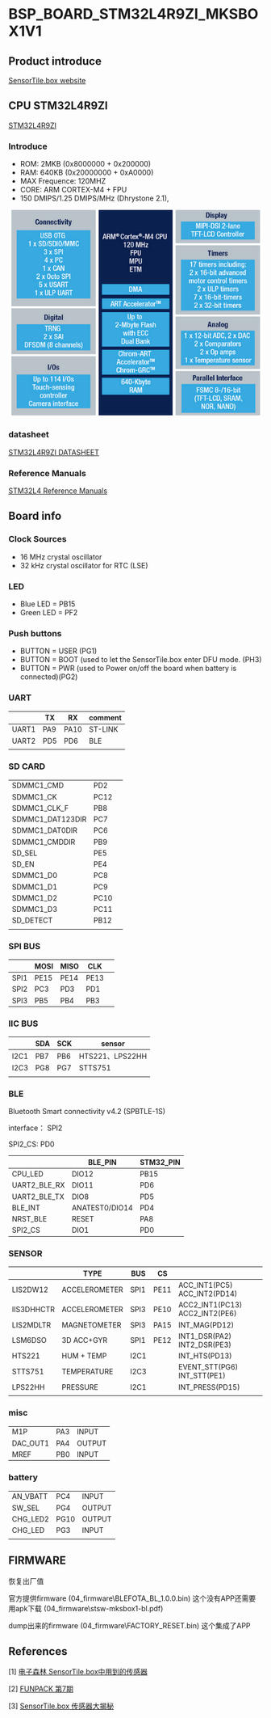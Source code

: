 # BSP_BOARD_STM32L4R9ZI_MKSBOX1V1

## Product introduce

 [SensorTile.box website](https://www.st.com/en/evaluation-tools/steval-mksbox1v1.html)

## CPU STM32L4R9ZI

[STM32L4R9ZI](https://www.st.com/en/microcontrollers-microprocessors/stm32l4r9zi.html)

### Introduce

- ROM: 2MKB (0x8000000 + 0x200000)
- RAM: 640KB (0x20000000 + 0xA0000)
- MAX Frequence: 120MHZ
- CORE: ARM CORTEX-M4 + FPU
- 150 DMIPS/1.25 DMIPS/MHz (Dhrystone 2.1),



![image-20210810214827647](images/image-20210810214827647.png)

### datasheet

[STM32L4R9ZI DATASHEET](https://www.st.com/resource/en/datasheet/stm32l4r9zi.pdf)

### Reference Manuals 

[STM32L4 Reference Manuals](https://www.st.com/resource/en/reference_manual/rm0432-stm32l4-series-advanced-armbased-32bit-mcus-stmicroelectronics.pdf)

##  Board info

### Clock Sources

- 16 MHz crystal oscillator
- 32 kHz crystal oscillator for RTC (LSE)

### LED

- Blue LED  = PB15
- Green LED = PF2

### Push buttons

- BUTTON = USER (PG1)
- BUTTON = BOOT (used to let the SensorTile.box enter DFU mode.  (PH3) 
- BUTTON = PWR (used to Power on/off the board when battery is connected)(PG2)

### UART

|       | TX   | RX   | comment |
| ----- | ---- | ---- | ------- |
| UART1 | PA9  | PA10 | ST-LINK |
| UART2 | PD5  | PD6  | BLE     |
|       |      |      |         |



### SD CARD



|                  |      |      |
| ---------------- | ---- | ---- |
| SDMMC1_CMD       | PD2  |      |
| SDMMC1_CK        | PC12 |      |
| SDMMC1_CLK_F     | PB8  |      |
| SDMMC1_DAT123DIR | PC7  |      |
| SDMMC1_DAT0DIR   | PC6  |      |
| SDMMC1_CMDDIR    | PB9  |      |
| SD_SEL           | PE5  |      |
| SD_EN            | PE4  |      |
| SDMMC1_D0        | PC8  |      |
| SDMMC1_D1        | PC9  |      |
| SDMMC1_D2        | PC10 |      |
| SDMMC1_D3        | PC11 |      |
| SD_DETECT        | PB12 |      |
|                  |      |      |



### SPI BUS

|      | MOSI | MISO | CLK  |      |
| ---- | ---- | ---- | ---- | ---- |
| SPI1 | PE15 | PE14 | PE13 |      |
| SPI2 | PC3  | PD3  | PD1  |      |
| SPI3 | PB5  | PB4  | PB3  |      |

### IIC BUS

|      | SDA  | SCK  | sensor          |
| ---- | ---- | ---- | --------------- |
| I2C1 | PB7  | PB6  | HTS221、LPS22HH |
| I2C3 | PG8  | PG7  | STTS751         |
|      |      |      |                 |

### BLE

Bluetooth Smart connectivity v4.2 (SPBTLE-1S)

interface： SPI2

SPI2_CS: PD0

|              | BLE_PIN        | STM32_PIN |
| ------------ | -------------- | --------- |
| CPU_LED      | DIO12          | PB15      |
| UART2_BLE_RX | DIO11          | PD6       |
| UART2_BLE_TX | DIO8           | PD5       |
| BLE_INT      | ANATEST0/DIO14 | PD4       |
| NRST_BLE     | RESET          | PA8       |
| SPI2_CS      | DIO1           | PD0       |

### SENSOR 





|            | TYPE          | BUS  | CS   |                                |
| ---------- | ------------- | ---- | ---- | ------------------------------ |
| LIS2DW12   | ACCELEROMETER | SPI1 | PE11 | ACC_INT1(PC5) ACC_INT2(PD14)   |
| IIS3DHHCTR | ACCELEROMETER | SPI3 | PE10 | ACC2_INT1(PC13) ACC2_INT2(PE6) |
| LIS2MDLTR  | MAGNETOMETER  | SPI3 | PA15 | INT_MAG(PD12)                  |
| LSM6DSO    | 3D ACC+GYR    | SPI1 | PE12 | INT1_DSR(PA2) INT2_DSR(PE3)    |
| HTS221     | HUM + TEMP    | I2C1 |      | INT_HTS(PD13)                  |
| STTS751    | TEMPERATURE   | I2C3 |      | EVENT_STT(PG6) INT_STT(PE1)    |
| LPS22HH    | PRESSURE      | I2C1 |      | INT_PRESS(PD15)                |
|            |               |      |      |                                |



### misc

|          |      |        |
| -------- | ---- | ------ |
| M1P      | PA3  | INPUT  |
| DAC_OUT1 | PA4  | OUTPUT |
| MREF     | PB0  | INPUT  |



### battery

|          |      |        |
| -------- | ---- | ------ |
| AN_VBATT | PC4  | INPUT  |
| SW_SEL   | PG4  | OUTPUT |
| CHG_LED2 | PG10 | OUTPUT |
| CHG_LED  | PG3  | INPUT  |
|          |      |        |



## FIRMWARE

恢复出厂值

官方提供firmware   (04_firmware\BLEFOTA_BL_1.0.0.bin) 这个没有APP还需要用apk下载 (04_firmware\stsw-mksbox1-bl.pdf)

dump出来的firmware (04_firmware\FACTORY_RESET.bin) 这个集成了APP



## References

[1] [电子森林  SensorTile.box中用到的传感器](https://www.eetree.cn/doc/detail/2277)

[2] [FUNPACK 第7期](https://www.eetree.cn/project/detail/312)

[3] [SensorTile.box 传感器大揭秘](https://mp.weixin.qq.com/s/FF9vKqZDSE0_AXqlLSRU-g)

